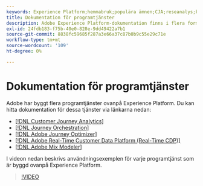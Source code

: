 ```yaml
---
keywords: Experience Platform;hemmabruk;populära ämnen;CJA;reseanalys;kundreseanalys;kampanjsamordning;orkestrering;kundresa;kundresa;resesamordning;arbetsflöde
title: Dokumentation för programtjänster
description: Adobe Experience Platform-dokumentation finns i flera format, inklusive översikter, självstudiekurser och guider för både användargränssnittet och API:t. Här följer en kort beskrivning av de vanligaste dokumentationstyperna som är tillgängliga för Experience Platform.
exl-id: 24fdb183-f75b-40e0-828e-9dd49422a7b1
source-git-commit: 8838fc59685f287a3e66a37c87b0b9c55e29c71e
workflow-type: tm+mt
source-wordcount: '109'
ht-degree: 0%

---
```


# Dokumentation för programtjänster

Adobe har byggt flera programtjänster ovanpå Experience Platform. Du kan hitta dokumentation för dessa tjänster via länkarna nedan:

* [[!DNL Customer Journey Analytics]](https://experienceleague.adobe.com/docs/customer-journey-analytics.html)
* [[!DNL Journey Orchestration]](https://experienceleague.adobe.com/docs/journey-orchestration.html)
* [[!DNL Adobe Journey Optimizer]](https://experienceleague.adobe.com/docs/journey-optimizer.html)
* [[!DNL Adobe Real-Time Customer Data Platform (Real-Time CDP)]](../rtcdp/overview.md)
* [[!DNL Adobe Mix Modeler]](https://experienceleague.adobe.com/docs/mix-modeler.html)

I videon nedan beskrivs användningsexemplen för varje programtjänst som är byggd ovanpå Experience Platform.

>[!VIDEO](https://video.tv.adobe.com/v/32554/?learn=on)
